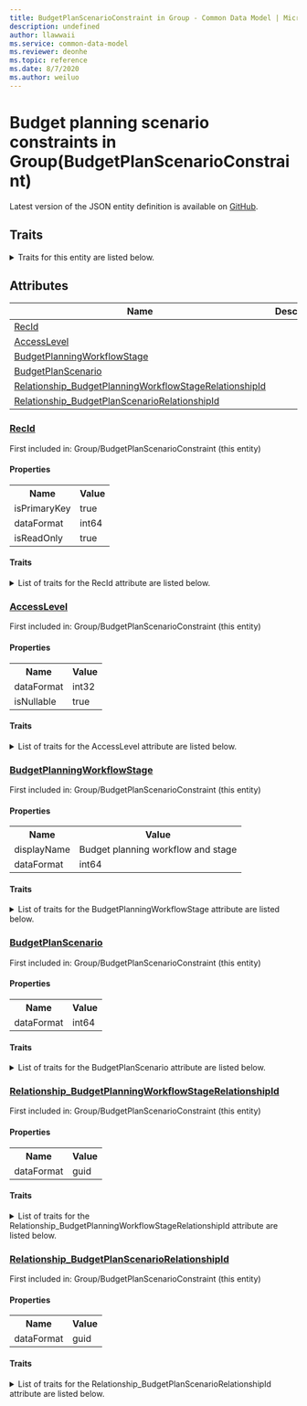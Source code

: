 ```yaml
---
title: BudgetPlanScenarioConstraint in Group - Common Data Model | Microsoft Docs
description: undefined
author: llawwaii
ms.service: common-data-model
ms.reviewer: deonhe
ms.topic: reference
ms.date: 8/7/2020
ms.author: weiluo
---
```


# Budget planning scenario constraints in Group(BudgetPlanScenarioConstraint)

  
 Latest version of the JSON entity definition is available on <a href="https://github.com/Microsoft/CDM/tree/master/schemaDocuments/core/operationsCommon/Tables/Finance/Budget/Group/BudgetPlanScenarioConstraint.cdm.json" target="_blank">GitHub</a>.  

## Traits

<details>
<summary>Traits for this entity are listed below.  
</summary>

**is.identifiedBy**  
  names a specifc identity attribute to use with an entity  <table><tr><th>Parameter</th><th>Value</th><th>Data type</th><th>Explanation</th></tr><tr><td>attribute</td><td>[BudgetPlanScenarioConstraint/(resolvedAttributes)/RecId](#RecId)</td><td>attribute</td><td></td></tr></table>

**is.CDM.entityVersion**  
  <table><tr><th>Parameter</th><th>Value</th><th>Data type</th><th>Explanation</th></tr><tr><td>versionNumber</td><td>"1.1"</td><td>string</td><td>semantic version number of the entity</td></tr></table>

**is.application.releaseVersion**  
  <table><tr><th>Parameter</th><th>Value</th><th>Data type</th><th>Explanation</th></tr><tr><td>releaseVersion</td><td>"10.0.13.0"</td><td>string</td><td>semantic version number of the application introducing this entity</td></tr></table>

**is.localized.displayedAs**  
  Holds the list of language specific display text for an object.  <table><tr><th>Parameter</th><th>Value</th><th>Data type</th><th>Explanation</th></tr><tr><td>localizedDisplayText</td><td><table><tr><th>languageTag</th><th>displayText</th></tr><tr><td>en</td><td>Budget planning scenario constraints</td></tr></table></td><td>entity</td><td>a reference to the constant entity holding the list of localized text</td></tr></table>

</details>

## Attributes

|Name|Description|First Included in Instance|
|---|---|---|
|[RecId](#RecId)||<a href="BudgetPlanScenarioConstraint.md" target="_blank">Group/BudgetPlanScenarioConstraint</a>|
|[AccessLevel](#AccessLevel)||<a href="BudgetPlanScenarioConstraint.md" target="_blank">Group/BudgetPlanScenarioConstraint</a>|
|[BudgetPlanningWorkflowStage](#BudgetPlanningWorkflowStage)||<a href="BudgetPlanScenarioConstraint.md" target="_blank">Group/BudgetPlanScenarioConstraint</a>|
|[BudgetPlanScenario](#BudgetPlanScenario)||<a href="BudgetPlanScenarioConstraint.md" target="_blank">Group/BudgetPlanScenarioConstraint</a>|
|[Relationship_BudgetPlanningWorkflowStageRelationshipId](#Relationship_BudgetPlanningWorkflowStageRelationshipId)||<a href="BudgetPlanScenarioConstraint.md" target="_blank">Group/BudgetPlanScenarioConstraint</a>|
|[Relationship_BudgetPlanScenarioRelationshipId](#Relationship_BudgetPlanScenarioRelationshipId)||<a href="BudgetPlanScenarioConstraint.md" target="_blank">Group/BudgetPlanScenarioConstraint</a>|

### <a href=#RecId name="RecId">RecId</a>

First included in: Group/BudgetPlanScenarioConstraint (this entity)  

#### Properties

<table><tr><th>Name</th><th>Value</th></tr><tr><td>isPrimaryKey</td><td>true</td></tr><tr><td>dataFormat</td><td>int64</td></tr><tr><td>isReadOnly</td><td>true</td></tr></table>

#### Traits

<details>
<summary>List of traits for the RecId attribute are listed below.</summary>

**is.dataFormat.integer**  
**is.dataFormat.big**  
**is.identifiedBy**  
names a specifc identity attribute to use with an entity  <table><tr><th>Parameter</th><th>Value</th><th>Data type</th><th>Explanation</th></tr><tr><td>attribute</td><td>[BudgetPlanScenarioConstraint/(resolvedAttributes)/RecId](#RecId)</td><td>attribute</td><td></td></tr></table>

**is.readOnly**  
**is.dataFormat.integer**  
**is.dataFormat.big**  
</details>

### <a href=#AccessLevel name="AccessLevel">AccessLevel</a>

First included in: Group/BudgetPlanScenarioConstraint (this entity)  

#### Properties

<table><tr><th>Name</th><th>Value</th></tr><tr><td>dataFormat</td><td>int32</td></tr><tr><td>isNullable</td><td>true</td></tr></table>

#### Traits

<details>
<summary>List of traits for the AccessLevel attribute are listed below.</summary>

**is.dataFormat.integer**  
**is.nullable**  
The attribute value may be set to NULL.  

**is.dataFormat.integer**  
</details>

### <a href=#BudgetPlanningWorkflowStage name="BudgetPlanningWorkflowStage">BudgetPlanningWorkflowStage</a>

First included in: Group/BudgetPlanScenarioConstraint (this entity)  

#### Properties

<table><tr><th>Name</th><th>Value</th></tr><tr><td>displayName</td><td>Budget planning workflow and stage</td></tr><tr><td>dataFormat</td><td>int64</td></tr></table>

#### Traits

<details>
<summary>List of traits for the BudgetPlanningWorkflowStage attribute are listed below.</summary>

**is.dataFormat.integer**  
**is.dataFormat.big**  
**is.localized.displayedAs**  
Holds the list of language specific display text for an object.  <table><tr><th>Parameter</th><th>Value</th><th>Data type</th><th>Explanation</th></tr><tr><td>localizedDisplayText</td><td><table><tr><th>languageTag</th><th>displayText</th></tr><tr><td>en</td><td>Budget planning workflow and stage</td></tr></table></td><td>entity</td><td>a reference to the constant entity holding the list of localized text</td></tr></table>

**is.dataFormat.integer**  
**is.dataFormat.big**  
</details>

### <a href=#BudgetPlanScenario name="BudgetPlanScenario">BudgetPlanScenario</a>

First included in: Group/BudgetPlanScenarioConstraint (this entity)  

#### Properties

<table><tr><th>Name</th><th>Value</th></tr><tr><td>dataFormat</td><td>int64</td></tr></table>

#### Traits

<details>
<summary>List of traits for the BudgetPlanScenario attribute are listed below.</summary>

**is.dataFormat.integer**  
**is.dataFormat.big**  
**is.dataFormat.integer**  
**is.dataFormat.big**  
</details>

### <a href=#Relationship_BudgetPlanningWorkflowStageRelationshipId name="Relationship_BudgetPlanningWorkflowStageRelationshipId">Relationship_BudgetPlanningWorkflowStageRelationshipId</a>

First included in: Group/BudgetPlanScenarioConstraint (this entity)  

#### Properties

<table><tr><th>Name</th><th>Value</th></tr><tr><td>dataFormat</td><td>guid</td></tr></table>

#### Traits

<details>
<summary>List of traits for the Relationship_BudgetPlanningWorkflowStageRelationshipId attribute are listed below.</summary>

**is.dataFormat.character**  
**is.dataFormat.big**  
**is.dataFormat.array**  
**is.dataFormat.guid**  
**means.identity.entityId**  
**is.linkedEntity.identifier**  
Marks the attribute(s) that hold foreign key references to a linked (used as an attribute) entity. This attribute is added to the resolved entity to enumerate the referenced entities.  <table><tr><th>Parameter</th><th>Value</th><th>Data type</th><th>Explanation</th></tr><tr><td>entityReferences</td><td><table><tr><th>entityReference</th><th>attributeReference</th></tr><tr><td><a href="BudgetPlanningWorkflowStage.md" target="_blank">/core/operationsCommon/Tables/Finance/Budget/Group/BudgetPlanningWorkflowStage.cdm.json/BudgetPlanningWorkflowStage</a></td><td><a href="BudgetPlanningWorkflowStage.md#RecId" target="_blank">RecId</a></td></tr></table></td><td>entity</td><td>a reference to the constant entity holding the list of entity references</td></tr></table>

**is.dataFormat.guid**  
**is.dataFormat.character**  
**is.dataFormat.array**  
</details>

### <a href=#Relationship_BudgetPlanScenarioRelationshipId name="Relationship_BudgetPlanScenarioRelationshipId">Relationship_BudgetPlanScenarioRelationshipId</a>

First included in: Group/BudgetPlanScenarioConstraint (this entity)  

#### Properties

<table><tr><th>Name</th><th>Value</th></tr><tr><td>dataFormat</td><td>guid</td></tr></table>

#### Traits

<details>
<summary>List of traits for the Relationship_BudgetPlanScenarioRelationshipId attribute are listed below.</summary>

**is.dataFormat.character**  
**is.dataFormat.big**  
**is.dataFormat.array**  
**is.dataFormat.guid**  
**means.identity.entityId**  
**is.linkedEntity.identifier**  
Marks the attribute(s) that hold foreign key references to a linked (used as an attribute) entity. This attribute is added to the resolved entity to enumerate the referenced entities.  <table><tr><th>Parameter</th><th>Value</th><th>Data type</th><th>Explanation</th></tr><tr><td>entityReferences</td><td><table><tr><th>entityReference</th><th>attributeReference</th></tr><tr><td><a href="BudgetPlanScenario.md" target="_blank">/core/operationsCommon/Tables/Finance/Budget/Group/BudgetPlanScenario.cdm.json/BudgetPlanScenario</a></td><td><a href="BudgetPlanScenario.md#RecId" target="_blank">RecId</a></td></tr></table></td><td>entity</td><td>a reference to the constant entity holding the list of entity references</td></tr></table>

**is.dataFormat.guid**  
**is.dataFormat.character**  
**is.dataFormat.array**  
</details>
